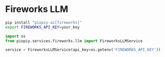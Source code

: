 # Fireworks LLM

```bash
pip install "piopiy-ai[fireworks]"
export FIREWORKS_API_KEY=your_key
```

```python
import os
from piopiy.services.fireworks.llm import FireworksLLMService

service = FireworksLLMService(api_key=os.getenv('FIREWORKS_API_KEY'))
```
